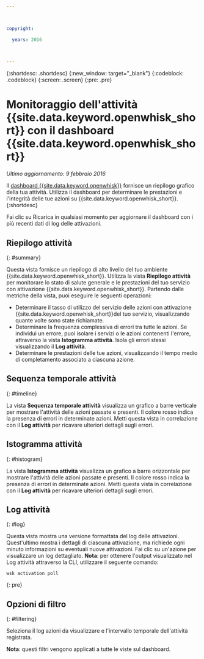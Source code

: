 ```yaml
---

 

copyright:

  years: 2016

 

---
```


{:shortdesc: .shortdesc}
{:new_window: target="_blank"}
{:codeblock: .codeblock}
{:screen: .screen}
{:pre: .pre}

# Monitoraggio dell'attività {{site.data.keyword.openwhisk_short}} con il dashboard {{site.data.keyword.openwhisk_short}}
*Ultimo aggiornamento: 9 febbraio 2016*

Il [dashboard {{site.data.keyword.openwhisk}}](https://{DomainName}/whisk/dashboard/) fornisce un riepilogo grafico della tua attività. Utilizza il dashboard per determinare le prestazioni e l'integrità delle tue azioni su {{site.data.keyword.openwhisk_short}}. 
{:shortdesc}

Fai clic su Ricarica in qualsiasi momento per aggiornare il dashboard con i più recenti dati di log delle attivazioni.

## Riepilogo attività
{: #summary}

Questa vista fornisce un riepilogo di alto livello del tuo ambiente {{site.data.keyword.openwhisk_short}}. Utilizza la vista **Riepilogo attività** per monitorare lo stato di salute generale e le prestazioni del tuo servizio con attivazione {{site.data.keyword.openwhisk_short}}. Partendo dalle metriche della vista, puoi eseguire le seguenti operazioni:
* Determinare il tasso di utilizzo del servizio delle azioni con attivazione {{site.data.keyword.openwhisk_short}}del tuo servizio, visualizzando quante volte sono state richiamate.
* Determinare la frequenza complessiva di errori tra tutte le azioni. Se individui un errore, puoi isolare i servizi o le azioni contenenti l'errore, attraverso la vista **Istogramma attività**. Isola gli errori stessi visualizzando il **Log attività**.
* Determinare le prestazioni delle tue azioni, visualizzando il tempo medio di completamento associato a ciascuna azione. 

<!-- For tips on improving performance, see troubleshooting? -->

## Sequenza temporale attività
{: #timeline}

La vista **Sequenza temporale attività** visualizza un grafico a barre verticale per mostrare l'attività delle azioni passate e presenti. Il colore rosso indica la presenza di errori in determinate azioni. Metti questa vista in correlazione con il **Log attività** per ricavare ulteriori dettagli sugli errori.

## Istogramma attività
{: #histogram}

La vista **Istogramma attività** visualizza un grafico a barre orizzontale per mostrare l'attività delle azioni passate e presenti. Il colore rosso indica la presenza di errori in determinate azioni. Metti questa vista in correlazione con il **Log attività** per ricavare ulteriori dettagli sugli errori.

## Log attività
{: #log}

Questa vista mostra una versione formattata del log delle attivazioni. Quest'ultimo mostra i dettagli di ciascuna attivazione, ma richiede ogni minuto informazioni su eventuali nuove attivazioni. Fai clic su un'azione per visualizzare un log dettagliato. 
**Nota**: per ottenere l'output visualizzato nel Log attività attraverso la CLI, utilizzare il seguente comando: 

  ```
  wsk activation poll
  ```
  {: pre} 

## Opzioni di filtro
{: #filtering}

Seleziona il log azioni da visualizzare e l'intervallo temporale dell'attività registrata. 

**Nota**: questi filtri vengono applicati a tutte le viste sul dashboard.

